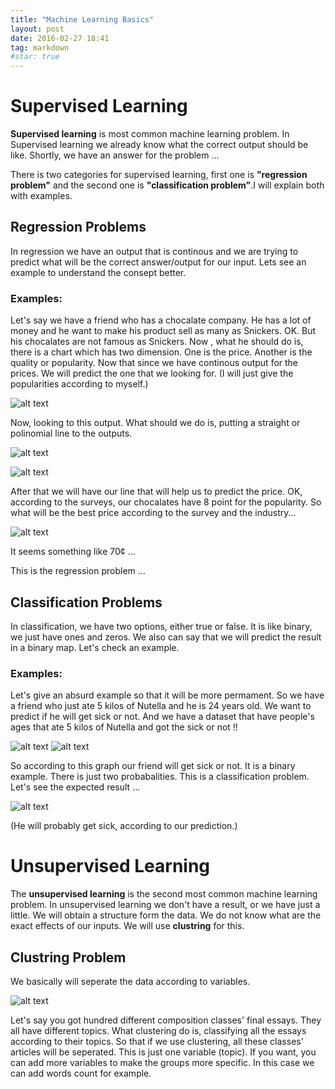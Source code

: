 ```yaml
---
title: "Machine Learning Basics"
layout: post
date: 2016-02-27 18:41
tag: markdown
#star: true
---
```



# Supervised Learning

**Supervised learning** is most common machine learning problem. In Supervised learning we already know what the correct output should be like. Shortly, we have an answer for the problem ...

There is two categories for supervised learning, first one is **"regression problem"** and the second one is **"classification problem"**.I will explain both with examples.

## Regression Problems

In regression we have an output that is continous and we are trying to predict what will be the correct answer/output for our input. Lets see an example to understand the consept better.

### Examples:

Let's say we have a friend who has a chocalate company. He has a lot of money and he want to make his product sell as many as Snickers. OK. But his chocalates are not famous as Snickers. Now , what he should do is, there is a chart which has two dimension. One is the price. Another is the quality or popularity. Now that since we have continous output for the prices. We will predict the one that we looking for. (I will just give the popularities according to myself.)

![alt text](https://github.com/BedirT/BedirT.github.io/blob/master/assets/images/blogImages/Neurol%20Networks%20Starter/graphs1.png)

Now, looking to this output. What should we do is, putting a straight or polinomial line to the outputs.

![alt text](https://github.com/BedirT/BedirT.github.io/blob/master/assets/images/blogImages/Neurol%20Networks%20Starter/graphs2.png)

![alt text](https://github.com/BedirT/BedirT.github.io/blob/master/assets/images/blogImages/Neurol%20Networks%20Starter/graphs3.png)

After that we will have our line that will help us to predict the price. OK, according to the surveys, our chocalates have 8 point for the popularity. So what will be the best price according to the survey and the industry... 

![alt text](https://github.com/BedirT/BedirT.github.io/blob/master/assets/images/blogImages/Neurol%20Networks%20Starter/graphs4.png)

It seems something like 70¢ ...

This is the regression problem ...


## Classification Problems

In classification, we have two options, either true or false. It is like binary, we just have ones and zeros. We also can say that we will predict the result in a binary map. Let's check an example.

### Examples:

Let's give an absurd example so that it will be more permament. So we have a friend who just ate 5 kilos of Nutella and he is 24 years old. We want to predict if he will get sick or not. And we have a dataset that have people's ages that ate 5 kilos of Nutella and got the sick or not !!

![alt text](https://github.com/BedirT/BedirT.github.io/blob/master/assets/images/blogImages/Neurol%20Networks%20Starter/graphs5.png)
![alt text](https://github.com/BedirT/BedirT.github.io/blob/master/assets/images/blogImages/Neurol%20Networks%20Starter/graphs5.png "Title")

So according to this graph our friend will get sick or not. It is a binary example. There is just two probabalities. This is a classification problem. Let's see the expected result ...

![alt text](https://github.com/BedirT/BedirT.github.io/blob/master/assets/images/blogImages/Neurol%20Networks%20Starter/graphs6.png)

(He will probably get sick, according to our prediction.) 

# Unsupervised Learning

The **unsupervised learning** is the second most common machine learning problem. In unsupervised learning we don't have a result, or we have just a little. We will obtain a structure form the data. We do not know what are the exact effects of our inputs. We will use **clustring** for this.

## Clustring Problem

We basically will seperate the data according to variables.

![alt text](https://github.com/BedirT/BedirT.github.io/blob/master/assets/images/blogImages/Neurol%20Networks%20Starter/graphs7.png)
    
Let's say you got hundred different composition classes' final essays. They all have different topics. What clustering do is, classifying all the essays according to their topics. So that if we use clustering, all these classes' articles will be seperated. This is just one variable (topic). If you want, you can add more variables to make the groups more specific. In this case we can add words count for example.

 
